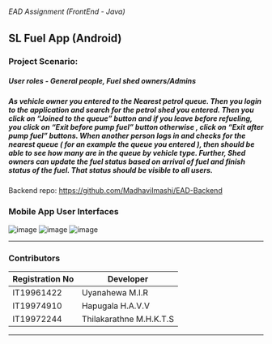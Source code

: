 ###### EAD Assignment (FrontEnd - Java)

## SL Fuel App (Android)

### Project Scenario:  
##### User roles - General people, Fuel shed owners/Admins
##### As  vehicle owner you entered to the Nearest petrol queue. Then you login to the application and search for the petrol shed you entered. Then you click on “Joined to the queue” button and if you leave before refueling, you click on “Exit before pump  fuel” button otherwise , click on “Exit after pump fuel” buttons.  When another person  logs in and checks for the nearest queue ( for an example the queue you entered ), then should be able to see how many are in the queue by vehicle type. Further, Shed owners can update the fuel status based on arrival of fuel and finish status of the fuel. That status should be visible to all users.

Backend repo: https://github.com/MadhaviImashi/EAD-Backend

### Mobile App User Interfaces

![image](https://user-images.githubusercontent.com/62797122/199740047-be2882fe-269d-447b-96b6-f9a78f445338.png)
![image](https://user-images.githubusercontent.com/62797122/199740400-9d650af0-19aa-4f50-ac2e-e795441b3bce.png)
![image](https://user-images.githubusercontent.com/62797122/199747158-ac76bdb8-6c89-4d98-93e3-d2b7fbd78c99.png)

***
### Contributors

| Registration No | Developer               |
| --------------- | --------------------    |
| IT19961422      | Uyanahewa M.I.R         | 
| IT19974910      | Hapugala H.A.V.V        | 
| IT19972244      | Thilakarathne M.H.K.T.S | 

***
